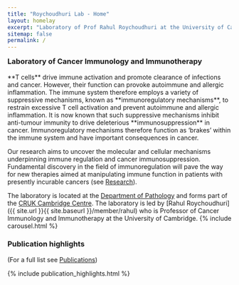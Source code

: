 ```yaml
---
title: "Roychoudhuri Lab - Home"
layout: homelay
excerpt: "Laboratory of Prof Rahul Roychoudhuri at the University of Cambridge."
sitemap: false
permalink: /
---
```

<h3 style="margin-top:0px">Laboratory of Cancer Immunology and Immunotherapy</h3> 
**T cells** drive immune activation and promote clearance of infections and cancer. However, their function can provoke autoimmune and allergic inflammation. The immune system therefore employs a variety of suppressive mechanisms, known as **immunoregulatory mechanisms**, to restrain excessive T cell activation and prevent autoimmune and allergic inflammation. It is now known that such suppressive mechanisms inhibit anti-tumour immunity to drive deleterious **immunosuppression** in cancer. Immunoregulatory mechanisms therefore function as ‘brakes’ within the immune system and have important consequences in cancer. 

Our research aims to uncover the molecular and cellular mechanisms underpinning immune regulation and cancer immunosuppression. Fundamental discovery in the field of immunoregulation will pave the way for new therapies aimed at manipulating immune function in patients with presently incurable cancers (see [Research](research)). 

The laboratory is located at the [Department of Pathology](https://www.path.cam.ac.uk/) and forms part of the [CRUK Cambridge Centre](https://crukcambridgecentre.org.uk/).  The laboratory is led by [Rahul Roychoudhuri]({{ site.url }}{{ site.baseurl }}/member/rahul) who is Professor of Cancer Immunology and Immunotherapy at the University of Cambridge. 
{% include carousel.html %}
### Publication highlights
(For a full list see [Publications](publications))
<div id="gridid">
{% include publication_highlights.html %}
</div>
<p> &nbsp; </p>

